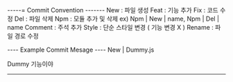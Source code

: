 -----= Commit Convention -------
New : 파일 생성
Feat : 기능 추가
Fix : 코드 수정
Del : 파일 삭제
Npm : 모듈 추가 및 삭제 ex) Npm | New | name, Npm | Del | name
Comment : 주석 추가
Style : 단순 스타일 변경 ( 기능 변경 X )
Rename : 파일 경로 수정


---- Example Commit Mesage ----
New | Dummy.js

Dummy 기능이야

-------------------------------
